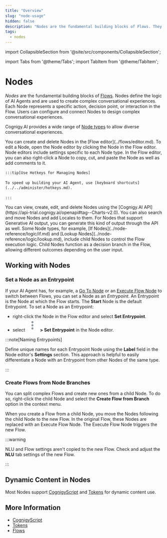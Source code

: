 ```yaml
---
title: "Overview"
slug: "node-usage"
hidden: false
description: "Nodes are the fundamental building blocks of Flows. They define the logic of AI Agents and are used to create complex conversational experiences."
tags:
  - nodes
---
```

import CollapsibleSection from '@site/src/components/CollapsibleSection';

import Tabs from '@theme/Tabs';
import TabItem from '@theme/TabItem';

# Nodes

_Nodes_ are the fundamental building blocks of [Flows](../flows/overview.md). Nodes define the logic of AI Agents and are used to create complex conversational experiences. Each Node represents a specific action, decision point, or interaction in the Flow. Users can configure and connect Nodes to design complex conversational experiences.

Cognigy.AI provides a wide range of [Node types](../node-reference/overview.md) to allow diverse conversational experiences.

<Tabs>
  <TabItem value="tab1" label="GUI" default>
    You can create and delete Nodes in the [Flow editor](../flows/editor.md). To edit a Node, open the Node editor by clicking the Node in the Flow editor. Node editors include settings specific to each Node type. In the Flow editor, you can also right-click a Node to copy, cut, and paste the Node as well as add comments to it.

    :::tip[Use Hotkeys for Managing Nodes]

    To speed up building your AI Agent, use [keyboard shortcuts](../../administer/hotkeys.md).

    :::

  </TabItem>
  <TabItem value="tab2" label="API">
    You can view, create, edit, and delete Nodes using the [Cognigy.AI API](https://api-trial.cognigy.ai/openapi#tag--Charts-v2.0). You can also search and move Nodes and add Locales to them. For Nodes that support Generative AI output, you can generate this kind of output through the API as well.

  </TabItem>
</Tabs>
Some Node types, for example, [If Nodes](../node-reference/logic/if.md) and [Lookup Nodes](../node-reference/logic/lookup.md), include child Nodes to control the Flow execution logic. Child Nodes function as a decision branch in the Flow, allowing different outcomes depending on the user input.

## Working with Nodes

### Set a Node as an Entrypoint

If your AI Agent has, for example, a [Go To Node](../node-reference/logic/go-to.md) or an [Execute Flow Node](../node-reference/logic/execute-flow.md) to switch between Flows, you can set a Node as an _Entrypoint_. An Entrypoint is the Node at which the Flow starts. The **Start** Node is the default Entrypoint. To set a Node as an Entrypoint:

- right-click the Node in the Flow editor and select **Set Entrypoint**.
- select ![vertical ellipsis](../../../../static/img/_assets/icons/vertical-ellipsis.svg) **> Set Entrypoint** in the Node editor.

:::note[Naming Entrypoints]

  Define unique names for each Entrypoint Node using the **Label** field in the Node editor's **Settings** section. This approach is helpful to easily differentiate a Node with an Entrypoint from other Nodes of the same type.

:::


### Create Flows from Node Branches

You can split complex Flows and create new ones from a child Node. To do so, right-click the child Node and select the **Create Flow from Branch** option in the context menu.

When you create a Flow from a child Node, you move the Nodes following the child Node to the new Flow. In the original Flow, these Nodes are replaced with an Execute Flow Node. The Execute Flow Node triggers the new Flow.

:::warning

  NLU and Flow settings aren't copied to the new Flow. Check and adjust the **NLU** tab settings of the new Flow.

:::


## Dynamic Content in Nodes

Most Nodes support [CognigyScript](../cognigyscript.md) and [Tokens](../tokens.md) for dynamic content use.

## More Information

- [CognigyScript](../cognigyscript.md)
- [Tokens](../tokens.md)
- [Flows](../flows/overview.md)
